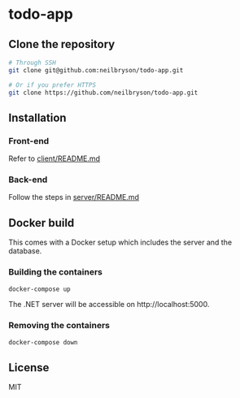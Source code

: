 # todo-app

## Clone the repository

```bash
# Through SSH
git clone git@github.com:neilbryson/todo-app.git

# Or if you prefer HTTPS
git clone https://github.com/neilbryson/todo-app.git
```

## Installation

### Front-end

Refer to [client/README.md](client/README.md)

### Back-end

Follow the steps in [server/README.md](server/README.md)

## Docker build

This comes with a Docker setup which includes the server and the database.

### Building the containers

```bash
docker-compose up
```

The .NET server will be accessible on http://localhost:5000.

### Removing the containers

```bash
docker-compose down
```

## License
MIT
